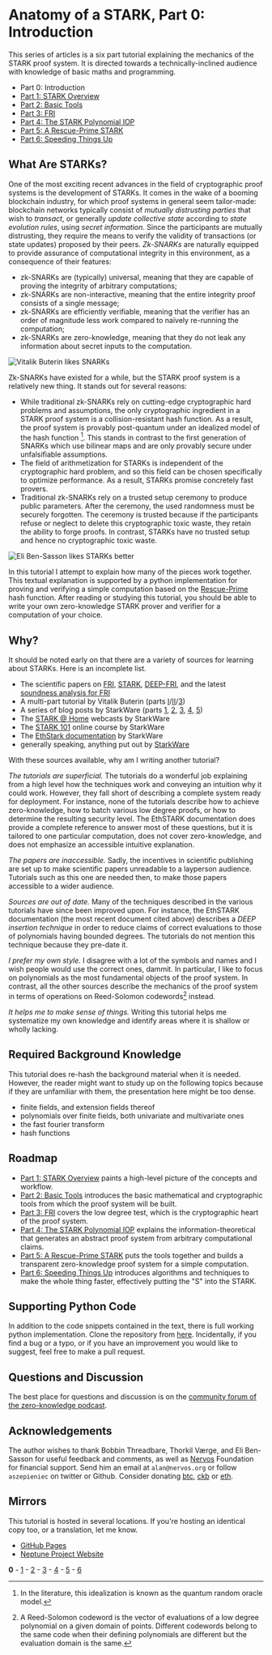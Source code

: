 # Anatomy of a STARK, Part 0: Introduction

This series of articles is a six part tutorial explaining the mechanics of the STARK proof system. It is directed towards a technically-inclined audience with knowledge of basic maths and programming.

 - Part 0: Introduction
 - [Part 1: STARK Overview](overview)
 - [Part 2: Basic Tools](basic-tools)
 - [Part 3: FRI](fri)
 - [Part 4: The STARK Polynomial IOP](stark)
 - [Part 5: A Rescue-Prime STARK](rescue-prime)
 - [Part 6: Speeding Things Up](faster)

## What Are STARKs?

One of the most exciting recent advances in the field of cryptographic proof systems is the development of STARKs. It comes in the wake of a booming blockchain industry, for which proof systems in general seem tailor-made: blockchain networks typically consist of *mutually distrusting parties* that wish to *transact*, or generally *update collective state* according to *state evolution rules*, using *secret information*. Since the participants are mutually distrusting, they require the means to verify the validity of transactions (or state updates) proposed by their peers. *Zk-SNARKs* are naturally equipped to provide assurance of computational integrity in this environment, as a consequence of their features:
 - zk-SNARKs are (typically) universal, meaning that they are capable of proving the integrity of arbitrary computations;
 - zk-SNARKs are non-interactive, meaning that the entire integrity proof consists of a single message;
 - zk-SNARKs are efficiently verifiable, meaning that the verifier has an order of magnitude less work compared to naïvely re-running the computation;
 - zk-SNARKs are zero-knowledge, meaning that they do not leak any information about secret inputs to the computation.

 ![Vitalik Buterin likes SNARKs](graphics/twitter-vitalik.png "Zk-SNARKs are expected to be a significant revolution.")

Zk-SNARKs have existed for a while, but the STARK proof system is a relatively new thing. It stands out for several reasons:
 - While traditional zk-SNARKs rely on cutting-edge cryptographic hard problems and assumptions, the only cryptographic ingredient in a STARK proof system is a collision-resistant hash function. As a result, the proof system is provably post-quantum under an idealized model of the hash function [^1]. This stands in contrast to the first generation of SNARKs which use bilinear maps and are only provably secure under unfalsifiable assumptions.
 - The field of arithmetization for STARKs is independent of the cryptographic hard problem, and so this field can be chosen specifically to optimize performance. As a result, STARKs promise concretely fast provers.
 - Traditional zk-SNARKs rely on a trusted setup ceremony to produce public parameters. After the ceremony, the used randomness must be securely forgotten. The ceremony is trusted because if the participants refuse or neglect to delete this cryptographic toxic waste, they retain the ability to forge proofs. In contrast, STARKs have no trusted setup and hence no cryptographic toxic waste.

 ![Eli Ben-Sasson likes STARKs better](graphics/twitter-eli.png "STARKs will beat SNARKs")

In this tutorial I attempt to explain how many of the pieces work together. This textual explanation is supported by a python implementation for proving and verifying a simple computation based on the [Rescue-Prime](https://eprint.iacr.org/2020/1143.pdf) hash function. After reading or studying this tutorial, you should be able to write your own zero-knowledge STARK prover and verifier for a computation of your choice.

## Why?

It should be noted early on that there are a variety of sources for learning about STARKs. Here is an incomplete list.
 - The scientific papers on [FRI](https://eccc.weizmann.ac.il/report/2017/134/revision/1/download/), [STARK](https://eprint.iacr.org/2018/046.pdf), [DEEP-FRI](https://eprint.iacr.org/2019/336.pdf), and the latest [soundness analysis for FRI](https://eccc.weizmann.ac.il/report/2020/083/)
 - A multi-part tutorial by Vitalik Buterin (parts [I](https://vitalik.ca/general/2017/11/09/starks_part_1.html)/[II](https://vitalik.ca/general/2017/11/22/starks_part_2.html)/[3](https://vitalik.ca/general/2018/07/21/starks_part_3.html))
 - A series of blog posts by StarkWare (parts [1](https://medium.com/starkware/stark-math-the-journey-begins-51bd2b063c71), [2](https://medium.com/starkware/arithmetization-i-15c046390862), [3](https://medium.com/starkware/arithmetization-ii-403c3b3f4355), [4](https://medium.com/starkware/low-degree-testing-f7614f5172db), [5](https://medium.com/starkware/a-framework-for-efficient-starks-19608ba06fbe))
 - The [STARK @ Home](https://www.youtube.com/playlist?list=PLcIyXLwiPilUFGw7r2uyWerOkbx4GFMXq) webcasts by StarkWare
 - The [STARK 101](https://starkware.co/developers-community/stark101-onlinecourse/) online course by StarkWare
 - The [EthStark documentation](https://eprint.iacr.org/2021/582.pdf) by StarkWare
 - generally speaking, anything put out by [StarkWare](https://starkware.co)

With these sources available, why am I writing another tutorial?

*The tutorials are superficial.* The tutorials do a wonderful job explaining from a high level how the techniques work and conveying an intuition why it could work. However, they fall short of describing a complete system ready for deployment. For instance, none of the tutorials describe how to achieve zero-knowledge, how to batch various low degree proofs, or how to determine the resulting security level. The EthSTARK documentation does provide a complete reference to answer most of these questions, but it is tailored to one particular computation, does not cover zero-knowledge, and does not emphasize an accessible intuitive explanation.

*The papers are inaccessible.* Sadly, the incentives in scientific publishing are set up to make scientific papers unreadable to a layperson audience. Tutorials such as this one are needed then, to make those papers accessible to a wider audience.

*Sources are out of date.* Many of the techniques described in the various tutorials have since been improved upon. For instance, the EthSTARK documentation (the most recent document cited above) describes a *DEEP insertion technique* in order to reduce claims of correct evaluations to those of polynomials having bounded degrees. The tutorials do not mention this technique because they pre-date it.

*I prefer my own style.* I disagree with a lot of the symbols and names and I wish people would use the correct ones, dammit. In particular, I like to focus on polynomials as the most fundamental objects of the proof system. In contrast, all the other sources describe the mechanics of the proof system in terms of operations on Reed-Solomon codewords[^2] instead.

*It helps me to make sense of things.* Writing this tutorial helps me systematize my own knowledge and identify areas where it is shallow or wholly lacking.

## Required Background Knowledge

This tutorial does re-hash the background material when it is needed. However, the reader might want to study up on the following topics because if they are unfamiliar with them, the presentation here might be too dense.

- finite fields, and extension fields thereof
- polynomials over finite fields, both univariate and multivariate ones
- the fast fourier transform
- hash functions

## Roadmap

 - [Part 1: STARK Overview](overview) paints a high-level picture of the concepts and workflow.
 - [Part 2: Basic Tools](basic-tools) introduces the basic mathematical and cryptographic tools from which the proof system will be built.
 - [Part 3: FRI](fri) covers the low degree test, which is the cryptographic heart of the proof system.
 - [Part 4: The STARK Polynomial IOP](stark) explains the information-theoretical that generates an abstract proof system from arbitrary computational claims.
 - [Part 5: A Rescue-Prime STARK](rescue-prime) puts the tools together and builds a transparent zero-knowledge proof system for a simple computation.
 - [Part 6: Speeding Things Up](faster) introduces algorithms and techniques to make the whole thing faster, effectively putting the "S" into the STARK.

## Supporting Python Code

In addition to the code snippets contained in the text, there is full working python implementation. Clone the repository from [here](https://github.com/aszepieniec/stark-anatomy). Incidentally, if you find a bug or a typo, or if you have an improvement you would like to suggest, feel free to make a pull request.

## Questions and Discussion

The best place for questions and discussion is on the [community forum of the zero-knowledge podcast](https://community.zeroknowledge.fm).

## Acknowledgements

The author wishes to thank Bobbin Threadbare, Thorkil Værge, and Eli Ben-Sasson for useful feedback and comments, as well as [Nervos](https://nervos.org) Foundation for financial support. Send him an email at `alan@nervos.org` or follow `aszepieniec` on twitter or Github. Consider donating [btc](bitcoin:bc1qg32wme6sqltus5e9yzuq4y56xxc0rutly8ak7y), [ckb](nervos:ckb1qyq9s4rvld206a3rl6jmzxav4ffx58uj5prsv867ml) or [eth](ethereum:0x934B24cE32ceEDB38ce088Da1D9366Fa23F7B3f4).

## Mirrors

This tutorial is hosted in several locations. If you're hosting an identical copy too, or a translation, let me know.

 - [GitHub Pages](https://aszepieniec.github.io/stark-anatomy/)
 - [Neptune Project Website](https://neptune.cash/learn/stark-anatomy/)

**0** - [1](overview) - [2](basic-tools) - [3](fri) - [4](stark) - [5](rescue-prime) - [6](faster)

[^1]: In the literature, this idealization is known as the quantum random oracle model.
[^2]: A Reed-Solomon codeword is the vector of evaluations of a low degree polynomial on a given domain of points. Different codewords belong to the same code when their defining polynomials are different but the evaluation domain is the same.
